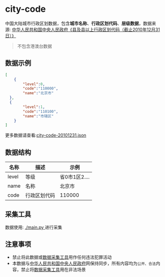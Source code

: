 # city-code

中国大陆城市行政区划数据，包含**城市名称**、**行政区划代码**、**层级数据**，数据来源: [中华人民共和国中央人民政府《县及县以上行政区划代码（截止2010年12月31日）》](http://www.gov.cn/test/2011-08/22/content_1930111.htm)

> 不包含港澳台数据

## 数据示例

````json
[
	{
        "level":0,
        "code":"110000",
        "name":"北京市"
  },
  {
        "level":1,
        "code":"110100",
        "name":"市辖区"
    }
]
````

更多数据请查看:[city-code-20101231.json](./city-code-20101231.json)



## 数据结构

| 名称  | 描述         | 示例          |
| ----- | ------------ | ------------- |
| level | 等级         | 省0市1区2.... |
| name  | 名称         | 北京市        |
| code  | 行政区划代码 | 110000        |



## 采集工具

数据使用: [./main.py ](./main.py)进行采集



## 注意事项

* 禁止将此数据或[数据采集工具](#采集工具)用作任何违法犯罪活动
* 本数据与[中华人民共和国中央人民政府](http://www.gov.cn/)网保持同步，所有内容均为``公开、合法``内容，禁止将[数据采集工具](#采集工具)用在非法场景